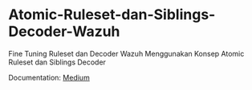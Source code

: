 # Atomic-Ruleset-dan-Siblings-Decoder-Wazuh
Fine Tuning Ruleset dan Decoder Wazuh Menggunakan Konsep Atomic Ruleset dan Siblings Decoder

Documentation: [Medium](https://medium.com/@janukibisyri/fine-tuning-ruleset-dan-decoder-wazuh-menggunakan-konsep-atomic-ruleset-dan-siblings-decoder-821c1bf3dce4)
